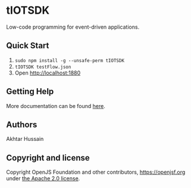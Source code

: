 # tIOTSDK

Low-code programming for event-driven applications.

## Quick Start

1. `sudo npm install -g --unsafe-perm tIOTSDK`
2. `tIOTSDK testFlow.json`
3. Open <http://localhost:1880>

## Getting Help

More documentation can be found [here](http://nodered.org/docs).

## Authors

Akhtar Hussain

## Copyright and license

Copyright OpenJS Foundation and other contributors, https://openjsf.org under [the Apache 2.0 license](LICENSE).
